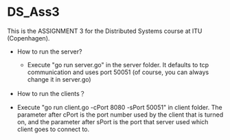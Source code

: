 # DS_Ass3

This is the ASSIGNMENT 3 for the Distributed Systems course at ITU (Copenhagen).

- How to run the server?
   - Execute "go run server.go" in the server folder. It defaults to tcp communication and uses port 50051 (of course, you can always change it in server.go)

- How to run the clients？
-   Execute "go run client.go -cPort 8080 -sPort 50051" in client folder. The parameter after cPort is the port number used by the client that is turned on, and the parameter after sPort is the port that server used which client goes to connect to.
